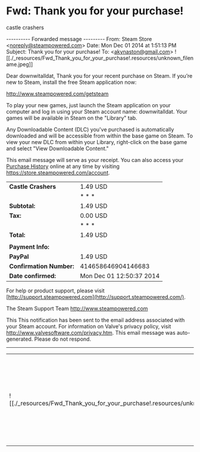 # Fwd: Thank you for your purchase!

castle crashers

\---------- Forwarded message ---------
From: Steam Store <[noreply@steampowered.com](mailto:noreply@steampowered.com)\>
Date: Mon Dec 01 2014 at 1:51:13 PM
Subject: Thank you for your purchase!
To: <[akynaston@gmail.com](mailto:akynaston@gmail.com)\>
![[./_resources/Fwd_Thank_you_for_your_purchase!.resources/unknown_filename.jpeg]]

Dear downwitalldat,
Thank you for your recent purchase on Steam.
If you’re new to Steam, install the free Steam application now:

<http://www.steampowered.com/getsteam>

To play your new games, just launch the Steam application on your computer and log in using your Steam account name: downwitalldat. Your games will be available in Steam on the "Library" tab.

Any Downloadable Content (DLC) you've purchased is automatically downloaded and will be accessible from within the base game on Steam. To view your new DLC from within your Library, right-click on the base game and select "View Downloadable Content."

This email message will serve as your receipt. You can also access your [Purchase History](https://store.steampowered.com/account)
online at any time by visiting <https://store.steampowered.com/account>.

|     |     |
| --- | --- |
| **Castle Crashers** | 1.49 USD |
|     | * * * |
| **Subtotal:** | 1.49 USD |
| **Tax:** | 0.00 USD |
|     | * * * |
| **Total:** | 1.49 USD |
|     |     |
| **Payment Info:** |     |
| **PayPal** | 1.49 USD |
| **Confirmation Number:** | 414658646904146683 |
| **Date confirmed:** | Mon Dec 01 12:50:37 2014 |

For help or product support, please visit [http://support.steampowered.com](http://support.steampowered.com/).

The Steam Support Team
<http://www.steampowered.com>

This This notification has been sent to the email address associated with your Steam account.
For information on Valve's privacy policy, visit <http://www.valvesoftware.com/privacy.htm>.
This email message was auto-generated. Please do not respond.

* * *

|     |     |
| --- | --- |
| ![[./_resources/Fwd_Thank_you_for_your_purchase!.resources/unknown_filename.1.gif]] | © Valve Corporation. All rights reserved. All trademarks are property of their respective<br>owners in the US and other countries. |
